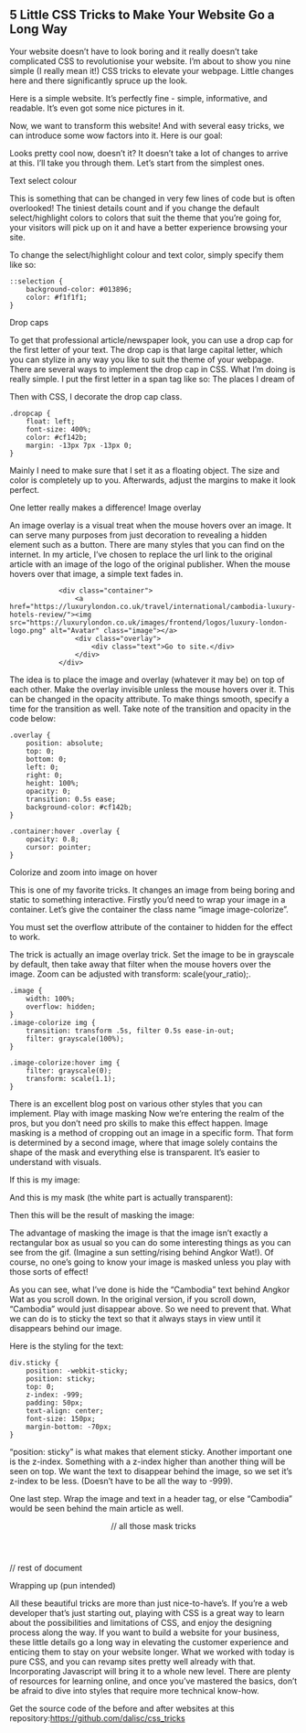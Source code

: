 ## 5 Little CSS Tricks to Make Your Website Go a Long Way

Your website doesn’t have to look boring and it really doesn’t take complicated CSS to revolutionise your website. I’m about to show you nine simple (I really mean it!) CSS tricks to elevate your webpage. Little changes here and there significantly spruce up the look.

Here is a simple website. It’s perfectly fine - simple, informative, and readable. It’s even got some nice pictures in it.




Now, we want to transform this website! And with several easy tricks, we can introduce some wow factors into it. Here is our goal:




Looks pretty cool now, doesn’t it? It doesn’t take a lot of changes to arrive at this. I’ll take you through them. Let’s start from the simplest ones.

Text select colour



This is something that can be changed in very few lines of code but is often overlooked! The tiniest details count and if you change the default select/highlight colors to colors that suit the theme that you’re going for, your visitors will pick up on it and have a better experience browsing your site.

To change the select/highlight colour and text color, simply specify them like so:

    ::selection {
        background-color: #013896;
        color: #f1f1f1;
    }


Drop caps


To get that professional article/newspaper look, you can use a drop cap for the first letter of your text. The drop cap is that large capital letter, which you can stylize in any way you like to suit the theme of your webpage. There are several ways to implement the drop cap in CSS. What I’m doing is really simple.
I put the first letter in a span tag like so: 
<span class="dropcap">T</span>he places I dream of

Then with CSS, I decorate the drop cap class. 

    .dropcap {
        float: left;
        font-size: 400%;
        color: #cf142b;
        margin: -13px 7px -13px 0;
    }

Mainly I need to make sure that I set it as a floating object. The size and color is completely up to you. Afterwards, adjust the margins to make it look perfect. 

One letter really makes a difference!
Image overlay

	
An image overlay is a visual treat when the mouse hovers over an image. It can
serve many purposes from just decoration to revealing a hidden element such as a button. There are many styles that you can find on the internet. In my article, I’ve chosen to replace the url link to the original article with an image of the logo of the original publisher. When the mouse hovers over that image, a simple text fades in. 

                <div class="container">
                    <a href="https://luxurylondon.co.uk/travel/international/cambodia-luxury-hotels-review/"><img src="https://luxurylondon.co.uk/images/frontend/logos/luxury-london-logo.png" alt="Avatar" class="image"></a>
                    <div class="overlay">
                        <div class="text">Go to site.</div>
                    </div>
                </div>


The idea is to place the image and overlay (whatever it may be) on top of each other. Make the overlay invisible unless the mouse hovers over it. This can be changed in the opacity attribute. To make things smooth, specify a time for the transition as well. Take note of the transition and opacity in the code below:

    .overlay {
        position: absolute;
        top: 0;
        bottom: 0;
        left: 0;
        right: 0;
        height: 100%;
        opacity: 0;
        transition: 0.5s ease;
        background-color: #cf142b;
    }

    .container:hover .overlay {
        opacity: 0.8;
        cursor: pointer;
    }

Colorize and zoom into image on hover

This is one of my favorite tricks. It changes an image from being boring and static to something interactive. Firstly you’d need to wrap your image in a container. Let’s give the container the class name “image image-colorize”.

You must set the overflow attribute of the container to hidden for the effect to work.

The trick is actually an image overlay trick. Set the image to be in grayscale by default, then take away that filter when the mouse hovers over the image. Zoom can be adjusted with transform: scale(your_ratio);.

    .image {
        width: 100%;
        overflow: hidden;
    }
    .image-colorize img {
        transition: transform .5s, filter 0.5s ease-in-out;
        filter: grayscale(100%);
    }

    .image-colorize:hover img {
        filter: grayscale(0);
        transform: scale(1.1);
    }


There is an excellent blog post on various other styles that you can implement.
Play with image masking
Now we’re entering the realm of the pros, but you don’t need pro skills to make this effect happen. Image masking is a method of cropping out an image in a specific form. That form is determined by a second image, where that image solely contains the shape of the mask and everything else is transparent. It’s easier to understand with visuals.

If this is my image: 

And this is my mask (the white part is actually transparent):

Then this will be the result of masking the image:


The advantage of masking the image is that the image isn’t exactly a rectangular box as usual so you can do some interesting things as you can see from the gif. (Imagine a sun setting/rising behind Angkor Wat!). Of course, no one’s going to know your image is masked unless you play with those sorts of effect!

As you can see, what I’ve done is hide the “Cambodia” text behind Angkor Wat as you scroll down. In the original version, if you scroll down, “Cambodia” would just disappear above. So we need to prevent that. What we can do is to sticky the text so that it always stays in view until it disappears behind our image.

Here is the styling for the text:

    div.sticky {
        position: -webkit-sticky;
        position: sticky;
        top: 0;
        z-index: -999;
        padding: 50px;
        text-align: center;
        font-size: 150px;
        margin-bottom: -70px;
    }

“position: sticky” is what makes that element sticky. Another important one is the z-index. Something with a z-index higher than another thing will be seen on top. We want the text to disappear behind the image, so we set it’s z-index to be less. (Doesn’t have to be all the way to -999).

One last step. Wrap the image and text in a header tag, or else “Cambodia” would be seen behind the main article as well.

<header>
// all those mask tricks
</header>

// rest of document



Wrapping up (pun intended)

All these beautiful tricks are more than just nice-to-have’s. If you’re a web developer that’s just starting out, playing with CSS is a great way to learn about the possibilities and limitations of CSS, and enjoy the designing process along the way. If you want to build a website for your business, these little details go a long way in elevating the customer experience and enticing them to stay on your website longer. What we worked with today is pure CSS, and you can revamp sites pretty well already with that. Incorporating Javascript will bring it to a whole new level. There are plenty of resources for learning online, and once you’ve mastered the basics, don’t be afraid to dive into styles that require more technical know-how. 

Get the source code of the before and after websites at this repository:https://github.com/dalisc/css_tricks

